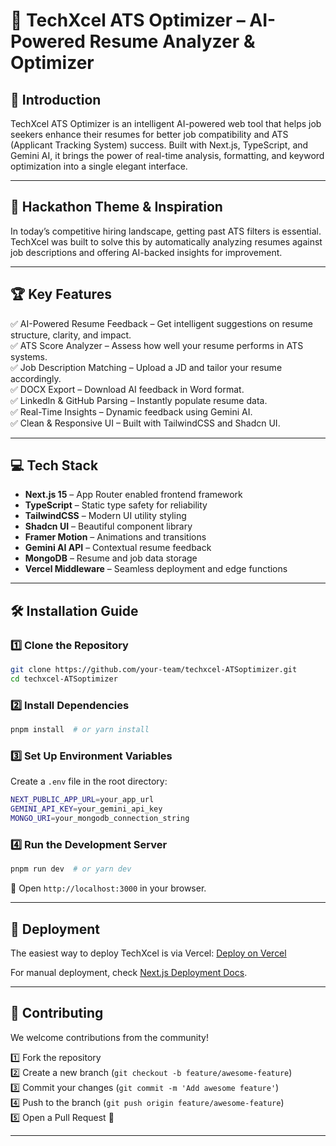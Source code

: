 
# 🚀 TechXcel ATS Optimizer – AI-Powered Resume Analyzer & Optimizer


## 🌟 Introduction

TechXcel ATS Optimizer is an intelligent AI-powered web tool that helps job seekers enhance their resumes for better job compatibility and ATS (Applicant Tracking System) success. Built with Next.js, TypeScript, and Gemini AI, it brings the power of real-time analysis, formatting, and keyword optimization into a single elegant interface.

---

## 🎯 Hackathon Theme & Inspiration

In today’s competitive hiring landscape, getting past ATS filters is essential. TechXcel was built to solve this by automatically analyzing resumes against job descriptions and offering AI-backed insights for improvement.

---

## 🏆 Key Features

✅ AI-Powered Resume Feedback – Get intelligent suggestions on resume structure, clarity, and impact.  
✅ ATS Score Analyzer – Assess how well your resume performs in ATS systems.  
✅ Job Description Matching – Upload a JD and tailor your resume accordingly.  
✅ DOCX Export – Download AI feedback in Word format.  
✅ LinkedIn & GitHub Parsing – Instantly populate resume data.  
✅ Real-Time Insights – Dynamic feedback using Gemini AI.  
✅ Clean & Responsive UI – Built with TailwindCSS and Shadcn UI.

---

## 💻 Tech Stack

- **Next.js 15** – App Router enabled frontend framework  
- **TypeScript** – Static type safety for reliability  
- **TailwindCSS** – Modern UI utility styling  
- **Shadcn UI** – Beautiful component library  
- **Framer Motion** – Animations and transitions  
- **Gemini AI API** – Contextual resume feedback  
- **MongoDB** – Resume and job data storage  
- **Vercel Middleware** – Seamless deployment and edge functions

---

## 🛠️ Installation Guide

### 1️⃣ Clone the Repository

```bash
git clone https://github.com/your-team/techxcel-ATSoptimizer.git
cd techxcel-ATSoptimizer
```

### 2️⃣ Install Dependencies

```bash
pnpm install  # or yarn install
```

### 3️⃣ Set Up Environment Variables

Create a `.env` file in the root directory:

```bash
NEXT_PUBLIC_APP_URL=your_app_url
GEMINI_API_KEY=your_gemini_api_key
MONGO_URI=your_mongodb_connection_string
```

### 4️⃣ Run the Development Server

```bash
pnpm run dev  # or yarn dev
```

🚀 Open `http://localhost:3000` in your browser.

---

## 🚀 Deployment

The easiest way to deploy TechXcel is via Vercel: [Deploy on Vercel](https://vercel.com)

For manual deployment, check [Next.js Deployment Docs](https://nextjs.org/docs/deployment).

---

## 🚀 Contributing

We welcome contributions from the community!

1️⃣ Fork the repository  
2️⃣ Create a new branch (`git checkout -b feature/awesome-feature`)  
3️⃣ Commit your changes (`git commit -m 'Add awesome feature'`)  
4️⃣ Push to the branch (`git push origin feature/awesome-feature`)  
5️⃣ Open a Pull Request 🎉

---
